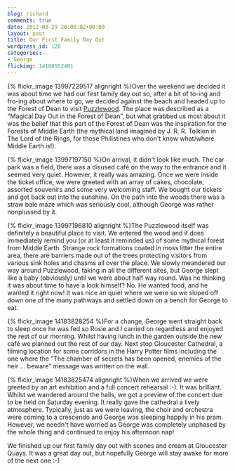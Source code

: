 ```yaml
---
blog: richard
comments: true
date: 2012-03-29 20:08:02+00:00
layout: post
title: Our First Family Day Out
wordpress_id: 120
categories:
- George
flickimg: 14180552401
---
```


{% flickr_image 13997229517 alignright %}Over the weekend we decided it was about time we
had our first family day out so, after a bit of to-ing and fro-ing about where to go, we
decided against the beach and headed up to the Forest of Dean to visit [Puzzlewood]. The
place was described as a "Magical Day Out in the Forest of Dean", but what grabbed us 
most about it was the belief that this part of the Forest of Dean was the inspiration for
the Forests of Middle Earth (the mythical land imagined by J. R. R. Tolkien in The Lord
of the Rings, for those Philistines who don't know what/where Middle Earth is!).

{% flickr_image 13997197150 %}On arrival, it didn't look like much. The car park was a
field, there was a disused café on the way to the entrance and it seemed very quiet.
However, it really was amazing. Once we were inside the ticket office, we were greeted
with an array of cakes, chocolate, assorted souvenirs and some very welcoming staff. We
bought our tickets and got back out into the sunshine. On the path into the woods there
was a straw bale maze which was seriously cool, although George was rather nonplussed by
it.

{% flickr_image 13997196810 alignright %}The Puzzlewood itself was definitely a beautiful
place to visit. We entered the wood and it does immediately remind you (or at least it
reminded us) of some mythical forest from Middle Earth. Strange rock formations coated in
moss litter the entire area, there are barriers made out of the trees protecting visitors
from various sink holes and chasms all over the place. We slowly meandered our way around
Puzzlewood, taking in all the different sites, but George slept like a baby (obviously)
until we were about half way round. Was he thinking it was about time to have a look
himself? No. He wanted food, and he wanted it right now! It was nice an quiet where we were
so we sloped off down one of the many pathways and settled down on a bench for George to eat.

{% flickr_image 14183828254 %}For a change, George went straight back to sleep once he was
fed so Rosie and I carried on regardless and enjoyed the rest of our morning. Whilst having
lunch in the garden outside the new café we planned out the rest of our day. Next stop
Gloucester Cathedral, a filming location for some corridors in the Harry Potter films
including the one where the "The chamber of secrets has been opened, enemies of the heir
... beware" message was written on the wall.

{% flickr_image 14183825474 alignright %}When we arrived we were greeted by an art exhibition
and a full concert rehearsal :-). It was brilliant. Whilst we wandered around the halls, we
got a preview of the concert due to be held on Saturday evening. It really gave the cathedral
a lively atmosphere. Typically, just as we were leaving, the choir and orchestra were coming
to a crescendo and George was sleeping happily in his pram. However, we needn't have worried
as George was completely unphased by the whole thing and continued to enjoy his afternoon nap!

We finished up our first family day out with scones and cream at Gloucester Quays. It was a
great day out, but hopefully George will stay awake for more of the next one :-)

[Puzzlewood]: http://www.puzzlewood.net/ "Puzzlewood"